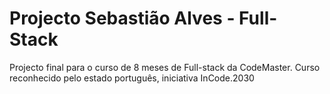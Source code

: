# Projecto Sebastião Alves - Full-Stack
Projecto final para o curso de 8 meses de Full-stack da CodeMaster. Curso reconhecido pelo estado português, iniciativa InCode.2030

